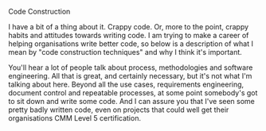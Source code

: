 Code Construction

I have a bit of a thing about it. Crappy code. Or, more to the point,
crappy habits and attitudes towards writing code. I am trying to make
a career of helping organisations write better code, so below is a
description of what I mean by "code construction techniques" and why I
think it's important.

You'll hear a lot of people talk about process, methodologies and
software engineering. All that is great, and certainly necessary, but
it's not what I'm talking about here. Beyond all the use cases,
requirements engineering, document control and repeatable processes,
at some point somebody's got to sit down and write some code. And I
can assure you that I've seen some pretty badly written code, even on
projects that could well get their organisations CMM Level 5
certification.
